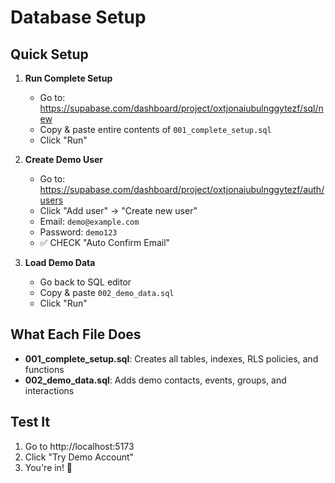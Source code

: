 # Database Setup

## Quick Setup

1. **Run Complete Setup**
   - Go to: https://supabase.com/dashboard/project/oxtjonaiubulnggytezf/sql/new
   - Copy & paste entire contents of `001_complete_setup.sql`
   - Click "Run"

2. **Create Demo User**
   - Go to: https://supabase.com/dashboard/project/oxtjonaiubulnggytezf/auth/users
   - Click "Add user" → "Create new user"
   - Email: `demo@example.com`
   - Password: `demo123`
   - ✅ CHECK "Auto Confirm Email"

3. **Load Demo Data**
   - Go back to SQL editor
   - Copy & paste `002_demo_data.sql`
   - Click "Run"

## What Each File Does

- **001_complete_setup.sql**: Creates all tables, indexes, RLS policies, and functions
- **002_demo_data.sql**: Adds demo contacts, events, groups, and interactions

## Test It

1. Go to http://localhost:5173
2. Click "Try Demo Account"
3. You're in! 🎉